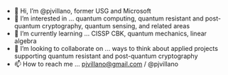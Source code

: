 - 👋 Hi, I’m @pjvillano, former USG and Microsoft 
- 👀 I’m interested in ... quantum computing, quantum resistant and post-quantum cryptography, quantum sensing, and related areas
- 🌱 I’m currently learning ... CISSP CBK, quantum mechanics, linear algebra
- 💞️ I’m looking to collaborate on ... ways to think about applied projects supporting quantum resistant and post-quantum cryptography
- 📫 How to reach me ... pjvillano@gmail.com / @pjvillano 

<!---
pjvillano/pjvillano is a ✨ special ✨ repository because its `README.md` (this file) appears on your GitHub profile.
You can click the Preview link to take a look at your changes.
--->
